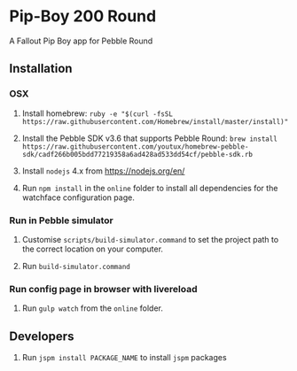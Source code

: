 # Pip-Boy 200 Round
A Fallout Pip Boy app for Pebble Round

## Installation

### OSX

1.  Install homebrew: `ruby -e "$(curl -fsSL https://raw.githubusercontent.com/Homebrew/install/master/install)"`

2.  Install the Pebble SDK v3.6 that supports Pebble Round: `brew install https://raw.githubusercontent.com/youtux/homebrew-pebble-sdk/cadf266b005bdd77219358a6ad428ad533dd54cf/pebble-sdk.rb`

3.  Install `nodejs` 4.x from https://nodejs.org/en/

4.  Run `npm install` in the `online` folder to install all dependencies for the watchface configuration page.

### Run in Pebble simulator

1.  Customise `scripts/build-simulator.command` to set the project path to the correct location on your computer.

2.  Run `build-simulator.command`

### Run config page in browser with livereload

1.  Run `gulp watch` from the `online` folder.

## Developers

1.  Run `jspm install PACKAGE_NAME` to install `jspm` packages